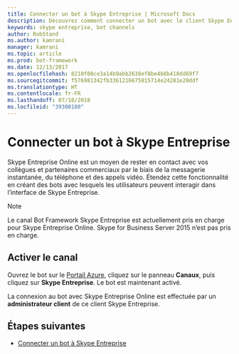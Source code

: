 ```yaml
---
title: Connecter un bot à Skype Entreprise | Microsoft Docs
description: Découvrez comment connecter un bot avec le client Skype Entreprise.
keywords: skype entreprise, bot channels
author: RobStand
ms.author: kamrani
manager: kamrani
ms.topic: article
ms.prod: bot-framework
ms.date: 12/13/2017
ms.openlocfilehash: 8210f08ce3a14b9abb2638ef8be4b8b418dd69f7
ms.sourcegitcommit: f576981342fb3361216675815714e24281e20ddf
ms.translationtype: HT
ms.contentlocale: fr-FR
ms.lasthandoff: 07/18/2018
ms.locfileid: "39300180"
---
```

# <a name="connect-a-bot-to-skype-for-business"></a>Connecter un bot à Skype Entreprise

Skype Entreprise Online est un moyen de rester en contact avec vos collègues et partenaires commerciaux par le biais de la messagerie instantanée, du téléphone et des appels vidéo. Étendez cette fonctionnalité en créant des bots avec lesquels les utilisateurs peuvent interagir dans l’interface de Skype Entreprise.

> [!NOTE]
> Le canal Bot Framework Skype Entreprise est actuellement pris en charge pour Skype Entreprise Online. Skype for Business Server 2015 n’est pas pris en charge. 

## <a name="enable-the-channel"></a>Activer le canal

Ouvrez le bot sur le [Portail Azure](https://portal.azure.com/), cliquez sur le panneau **Canaux**, puis cliquez sur **Skype Entreprise**. Le bot est maintenant activé. 

La connexion au bot avec Skype Entreprise Online est effectuée par un **administrateur client** de ce client Skype Entreprise.

## <a name="next-steps"></a>Étapes suivantes
* [Connecter un bot à Skype Entreprise](https://msdn.microsoft.com/en-us/skype/Skype-For-Business-Bot-Framework/docs/overview)







